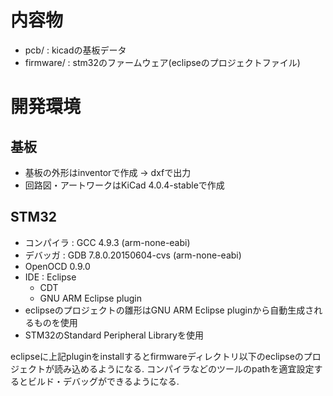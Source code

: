 # 内容物
* pcb/ : kicadの基板データ
* firmware/ : stm32のファームウェア(eclipseのプロジェクトファイル)

# 開発環境
## 基板
* 基板の外形はinventorで作成 -> dxfで出力
* 回路図・アートワークはKiCad 4.0.4-stableで作成

## STM32
* コンパイラ : GCC 4.9.3 (arm-none-eabi)
* デバッガ : GDB 7.8.0.20150604-cvs (arm-none-eabi)
* OpenOCD 0.9.0
* IDE : Eclipse
  * CDT
  * GNU ARM Eclipse plugin
* eclipseのプロジェクトの雛形はGNU ARM Eclipse pluginから自動生成されるものを使用
* STM32のStandard Peripheral Libraryを使用

eclipseに上記pluginをinstallするとfirmwareディレクトリ以下のeclipseのプロジェクトが読み込めるようになる. コンパイラなどのツールのpathを適宜設定するとビルド・デバッグができるようになる.
